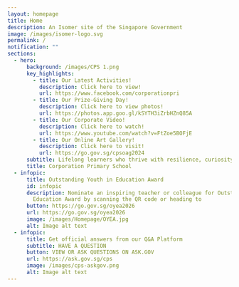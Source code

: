 ```yaml
---
layout: homepage
title: Home
description: An Isomer site of the Singapore Government
image: /images/isomer-logo.svg
permalink: /
notification: ""
sections:
  - hero:
      background: /images/CPS 1.png
      key_highlights:
        - title: Our Latest Activities!
          description: Click here to view!
          url: https://www.facebook.com/corporationpri
        - title: Our Prize-Giving Day!
          description: Click here to view photos!
          url: https://photos.app.goo.gl/kSYTH3iZrbHZnQ85A
        - title: Our Corporate Video!
          description: Click here to watch!
          url: https://www.youtube.com/watch?v=FtZoe5BOFjE
        - title: Our Online Art Gallery!
          description: Click here to visit!
          url: https://go.gov.sg/cpsoag2024
      subtitle: Lifelong learners who thrive with resilience, curiosity, and confidence.
      title: Corporation Primary School
  - infopic:
      title: Outstanding Youth in Education Award
      id: infopic
      description: Nominate an inspiring teacher or colleague for Outstanding Youth in
        Education Award by scanning the QR code or heading to
      button: https://go.gov.sg/oyea2026
      url: https://go.gov.sg/oyea2026
      image: /images/Homepage/OYEA.jpg
      alt: Image alt text
  - infopic:
      title: Get official answers from our Q&A Platform
      subtitle: HAVE A QUESTION
      button: VIEW OR ASK QUESTIONS ON ASK.GOV
      url: https://ask.gov.sg/cps
      image: /images/cps-askgov.png
      alt: Image alt text
---
```

